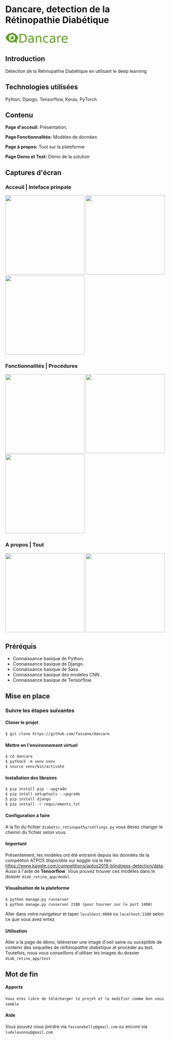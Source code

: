 
# Dancare, detection de la Rétinopathie Diabétique
![HeaderImage](github_images/logo.png) 


## Introduction
Détection de la Rétinopathie Diabétique en utilisant le deep learning



## Technologies utilisées
Pyhton, Django, Tensorflow, Keras, PyTorch


## Contenu

**Page d'acceuil:** Présentation, 

**Page Fonctionnalités:** Modèles de données

**Page à propos:** Tout sur la plateforme

**Page Demo et Test:** Démo de la solution


## Captures d'écran

### Acceuil | Inteface prinpale
<p align = "left" >
  <img width="250" height="250" src="github_images/ ">
  <img width="250" height="250"  src="github_images/ "> 
  <img width="250" height="250" src="github_images/ "> 
</p>

### Fonctionnalités | Procédures
<p align = "left" >
  <img width="250" height="250" src="github_images/ ">
  <img width="250" height="250"  src="github_images/ "> 
  <img width="250" height="250" src="github_images/ "> 
</p>

### A propos | Tout 
<p align = "left" >
  <img width="250" height="250" src="github_images/prechat.jpeg">
  <img width="250" height="250"  src="github_images/chat.jpeg"> 
</p>



## Préréquis

* Connaissance basique de Python.
* Connaissance basique de Django.
* Connaissance basique de Sass.
* Connaissance basique des modeles CNN .
* Connaissance basique de Tensorflow.



## Mise en place

### Suivre les étapes suivantes

#### Cloner le projet
```
$ git clone https://github.com/fassane/dancare
```

#### Mettre en l'environnement virtuel
```
$ cd dancare
$ python3 -m venv venv
$ source venv/bin/activate
```

#### Installation des libraires
```
$ pip install pip --upgrade
$ pip intall setuptools --upgrade
$ pip install django
$ pip install -r requirements.txt
```

#### Configuration à faire

A la fin du fichier `diabetic_retinopathy/settings.py` vous devez changer le
chemin du fichier selon vous.


#### Important

Présentement, les modèles ont été entrainé depuis les données de la compétiton
ATPOS disponible sur *kaggle* via le lien https://www.kaggle.com/competitions/aptos2019-blindness-detection/data. Aussi à l'aide de **Tensorflow**. 
Vous pouvez trouver ces modèles dans le dossier `diab_retina_app/model`.


#### Visualisation de la plateforme
```
$ python manage.py runserver
$ python manage.py runserver 2100 (pour tourner sur le port 2400)
```
Aller dans votre navigateur et taper `localhost:8000` ou `localhost:2100` selon
ce que vous avez entez


#### Utilisation

Aller a la page de démo, téléverser une image d'oeil saine ou suceptible de
contenir des sequelles de *réthinopathie diabétique* et procéder au test.
Toutefois, nous vous conseillons d'utiliser les images du dossier 
`diab_retina_app/test`



## Mot de fin

#### Apports
`Vous etes libre de télécharger le projet et le modifier comme bon vous semble`

#### Aide
Vous pouvez nous joindre via `fassanebolly@gmail.com` ou encore via
`ludvlavonou@gmail.com`

